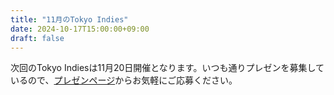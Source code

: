 ```yaml
---
title: "11月のTokyo Indies"
date: 2024-10-17T15:00:00+09:00
draft: false
---
```


次回のTokyo Indiesは11月20日開催となります。いつも通りプレゼンを募集しているので、[プレゼンページ](/present)からお気軽にご応募ください。
